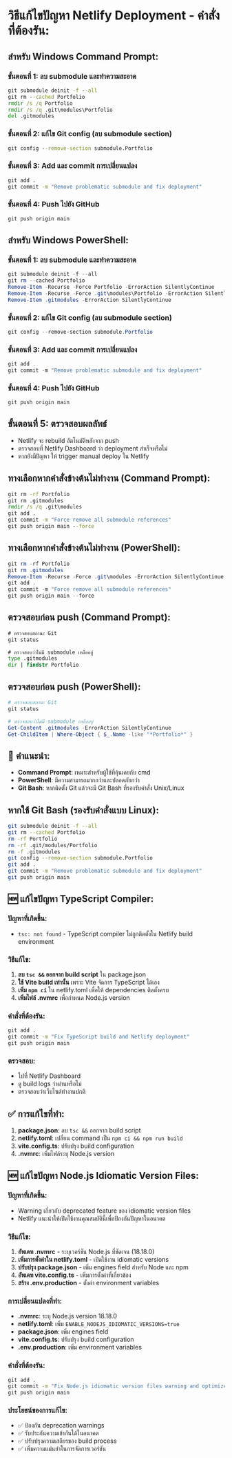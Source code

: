 # วิธีแก้ไขปัญหา Netlify Deployment - คำสั่งที่ต้องรัน:

## สำหรับ Windows Command Prompt:

### ขั้นตอนที่ 1: ลบ submodule และทำความสะอาด

```cmd
git submodule deinit -f --all
git rm --cached Portfolio
rmdir /s /q Portfolio
rmdir /s /q .git\modules\Portfolio
del .gitmodules
```

### ขั้นตอนที่ 2: แก้ไข Git config (ลบ submodule section)

```cmd
git config --remove-section submodule.Portfolio
```

### ขั้นตอนที่ 3: Add และ commit การเปลี่ยนแปลง

```cmd
git add .
git commit -m "Remove problematic submodule and fix deployment"
```

### ขั้นตอนที่ 4: Push ไปยัง GitHub

```cmd
git push origin main
```

## สำหรับ Windows PowerShell:

### ขั้นตอนที่ 1: ลบ submodule และทำความสะอาด

```powershell
git submodule deinit -f --all
git rm --cached Portfolio
Remove-Item -Recurse -Force Portfolio -ErrorAction SilentlyContinue
Remove-Item -Recurse -Force .git\modules\Portfolio -ErrorAction SilentlyContinue
Remove-Item .gitmodules -ErrorAction SilentlyContinue
```

### ขั้นตอนที่ 2: แก้ไข Git config (ลบ submodule section)

```powershell
git config --remove-section submodule.Portfolio
```

### ขั้นตอนที่ 3: Add และ commit การเปลี่ยนแปลง

```powershell
git add .
git commit -m "Remove problematic submodule and fix deployment"
```

### ขั้นตอนที่ 4: Push ไปยัง GitHub

```powershell
git push origin main
```

## ขั้นตอนที่ 5: ตรวจสอบผลลัพธ์

- Netlify จะ rebuild อัตโนมัติหลังจาก push
- ตรวจสอบที่ Netlify Dashboard ว่า deployment สำเร็จหรือไม่
- หากยังมีปัญหา ให้ trigger manual deploy ใน Netlify

## ทางเลือกหากคำสั่งข้างต้นไม่ทำงาน (Command Prompt):

```cmd
git rm -rf Portfolio
git rm .gitmodules
rmdir /s /q .git\modules
git add .
git commit -m "Force remove all submodule references"
git push origin main --force
```

## ทางเลือกหากคำสั่งข้างต้นไม่ทำงาน (PowerShell):

```powershell
git rm -rf Portfolio
git rm .gitmodules
Remove-Item -Recurse -Force .git\modules -ErrorAction SilentlyContinue
git add .
git commit -m "Force remove all submodule references"
git push origin main --force
```

## ตรวจสอบก่อน push (Command Prompt):

```cmd
# ตรวจสอบสถานะ Git
git status

# ตรวจสอบว่าไม่มี submodule เหลืออยู่
type .gitmodules
dir | findstr Portfolio
```

## ตรวจสอบก่อน push (PowerShell):

```powershell
# ตรวจสอบสถานะ Git
git status

# ตรวจสอบว่าไม่มี submodule เหลืออยู่
Get-Content .gitmodules -ErrorAction SilentlyContinue
Get-ChildItem | Where-Object { $_.Name -like "*Portfolio*" }
```

## 🔧 คำแนะนำ:

- **Command Prompt**: เหมาะสำหรับผู้ใช้ที่คุ้นเคยกับ cmd
- **PowerShell**: มีความสามารถมากกว่าและปลอดภัยกว่า
- **Git Bash**: หากติดตั้ง Git แล้วจะมี Git Bash ที่รองรับคำสั่ง Unix/Linux

## หากใช้ Git Bash (รองรับคำสั่งแบบ Linux):

```bash
git submodule deinit -f --all
git rm --cached Portfolio
rm -rf Portfolio
rm -rf .git/modules/Portfolio
rm -f .gitmodules
git config --remove-section submodule.Portfolio
git add .
git commit -m "Remove problematic submodule and fix deployment"
git push origin main
```

## 🆕 แก้ไขปัญหา TypeScript Compiler:

### ปัญหาที่เกิดขึ้น:

- `tsc: not found` - TypeScript compiler ไม่ถูกติดตั้งใน Netlify build environment

### วิธีแก้ไข:

1. **ลบ `tsc &&` ออกจาก build script** ใน package.json
2. **ใช้ Vite build เท่านั้น** เพราะ Vite จัดการ TypeScript ได้เอง
3. **เพิ่ม `npm ci`** ใน netlify.toml เพื่อให้ dependencies ติดตั้งครบ
4. **เพิ่มไฟล์ .nvmrc** เพื่อกำหนด Node.js version

### คำสั่งที่ต้องรัน:

```cmd
git add .
git commit -m "Fix TypeScript build and Netlify deployment"
git push origin main
```

### ตรวจสอบ:

- ไปที่ Netlify Dashboard
- ดู build logs ว่าผ่านหรือไม่
- ตรวจสอบว่าเว็บไซต์ทำงานปกติ

## ✅ การแก้ไขที่ทำ:

1. **package.json**: ลบ `tsc &&` ออกจาก build script
2. **netlify.toml**: เปลี่ยน command เป็น `npm ci && npm run build`
3. **vite.config.ts**: ปรับปรุง build configuration
4. **.nvmrc**: เพิ่มไฟล์ระบุ Node.js version

## 🆕 แก้ไขปัญหา Node.js Idiomatic Version Files:

### ปัญหาที่เกิดขึ้น:

- Warning เกี่ยวกับ deprecated feature ของ idiomatic version files
- Netlify แนะนำให้เปิดใช้งานคุณสมบัตินี้เพื่อป้องกันปัญหาในอนาคต

### วิธีแก้ไข:

1. **อัพเดท .nvmrc** - ระบุเวอร์ชัน Node.js ที่ชัดเจน (18.18.0)
2. **เพิ่มการตั้งค่าใน netlify.toml** - เปิดใช้งาน idiomatic versions
3. **ปรับปรุง package.json** - เพิ่ม engines field สำหรับ Node และ npm
4. **อัพเดท vite.config.ts** - เพิ่มการตั้งค่าที่เกี่ยวข้อง
5. **สร้าง .env.production** - ตั้งค่า environment variables

### การเปลี่ยนแปลงที่ทำ:

- **.nvmrc**: ระบุ Node.js version 18.18.0
- **netlify.toml**: เพิ่ม `ENABLE_NODEJS_IDIOMATIC_VERSIONS=true`
- **package.json**: เพิ่ม engines field
- **vite.config.ts**: ปรับปรุง build configuration
- **.env.production**: เพิ่ม environment variables

### คำสั่งที่ต้องรัน:

```cmd
git add .
git commit -m "Fix Node.js idiomatic version files warning and optimize build"
git push origin main
```

### ประโยชน์ของการแก้ไข:

- ✅ ป้องกัน deprecation warnings
- ✅ รับประกันความเข้ากันได้ในอนาคต
- ✅ ปรับปรุงความเสถียรของ build process
- ✅ เพิ่มความแม่นยำในการจัดการเวอร์ชัน
